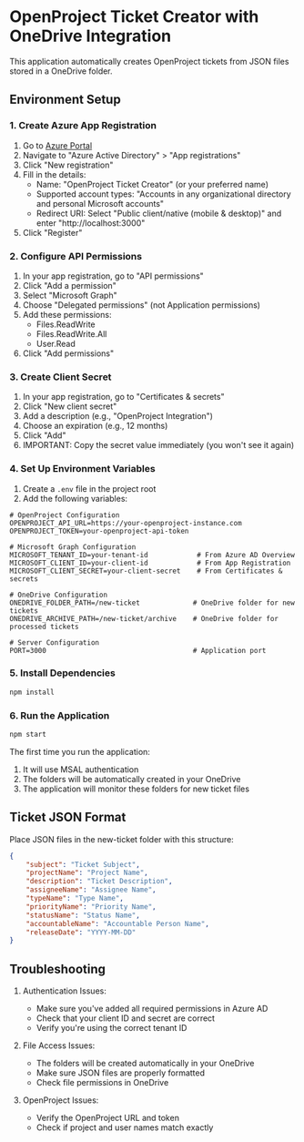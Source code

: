 # OpenProject Ticket Creator with OneDrive Integration

This application automatically creates OpenProject tickets from JSON files stored in a OneDrive folder.

## Environment Setup

### 1. Create Azure App Registration

1. Go to [Azure Portal](https://portal.azure.com)
2. Navigate to "Azure Active Directory" > "App registrations"
3. Click "New registration"
4. Fill in the details:
   - Name: "OpenProject Ticket Creator" (or your preferred name)
   - Supported account types: "Accounts in any organizational directory and personal Microsoft accounts"
   - Redirect URI: Select "Public client/native (mobile & desktop)" and enter "http://localhost:3000"
5. Click "Register"

### 2. Configure API Permissions

1. In your app registration, go to "API permissions"
2. Click "Add a permission"
3. Select "Microsoft Graph"
4. Choose "Delegated permissions" (not Application permissions)
5. Add these permissions:
   - Files.ReadWrite
   - Files.ReadWrite.All
   - User.Read
6. Click "Add permissions"

### 3. Create Client Secret

1. In your app registration, go to "Certificates & secrets"
2. Click "New client secret"
3. Add a description (e.g., "OpenProject Integration")
4. Choose an expiration (e.g., 12 months)
5. Click "Add"
6. IMPORTANT: Copy the secret value immediately (you won't see it again)

### 4. Set Up Environment Variables

1. Create a `.env` file in the project root
2. Add the following variables:

```env
# OpenProject Configuration
OPENPROJECT_API_URL=https://your-openproject-instance.com
OPENPROJECT_TOKEN=your-openproject-api-token

# Microsoft Graph Configuration
MICROSOFT_TENANT_ID=your-tenant-id            # From Azure AD Overview
MICROSOFT_CLIENT_ID=your-client-id            # From App Registration
MICROSOFT_CLIENT_SECRET=your-client-secret    # From Certificates & secrets

# OneDrive Configuration
ONEDRIVE_FOLDER_PATH=/new-ticket             # OneDrive folder for new tickets
ONEDRIVE_ARCHIVE_PATH=/new-ticket/archive    # OneDrive folder for processed tickets

# Server Configuration
PORT=3000                                    # Application port
```

### 5. Install Dependencies

```bash
npm install
```

### 6. Run the Application

```bash
npm start
```

The first time you run the application:
1. It will use MSAL authentication
2. The folders will be automatically created in your OneDrive
3. The application will monitor these folders for new ticket files

## Ticket JSON Format

Place JSON files in the new-ticket folder with this structure:

```json
{
    "subject": "Ticket Subject",
    "projectName": "Project Name",
    "description": "Ticket Description",
    "assigneeName": "Assignee Name",
    "typeName": "Type Name",
    "priorityName": "Priority Name",
    "statusName": "Status Name",
    "accountableName": "Accountable Person Name",
    "releaseDate": "YYYY-MM-DD"
}
```

## Troubleshooting

1. Authentication Issues:
   - Make sure you've added all required permissions in Azure AD
   - Check that your client ID and secret are correct
   - Verify you're using the correct tenant ID

2. File Access Issues:
   - The folders will be created automatically in your OneDrive
   - Make sure JSON files are properly formatted
   - Check file permissions in OneDrive

3. OpenProject Issues:
   - Verify the OpenProject URL and token
   - Check if project and user names match exactly
